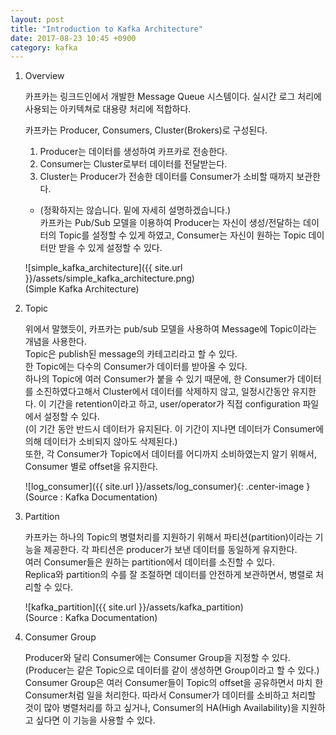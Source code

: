 ```yaml
---
layout: post
title: "Introduction to Kafka Architecture"
date: 2017-08-23 10:45 +0900
category: kafka
---
```


<ol type="1">
<li> Overview </li>
<p>
카프카는 링크드인에서 개발한 Message Queue 시스템이다. 실시간 로그 처리에 사용되는 아키텍쳐로 대용량 처리에 적합하다.<br />

카프카는 Producer, Consumers, Cluster(Brokers)로 구성된다.<br />
1) Producer는 데이터를 생성하여 카프카로 전송한다.<br />
2) Consumer는 Cluster로부터 데이터를 전달받는다.<br />
3) Cluster는 Producer가 전송한 데이터를 Consumer가 소비할 때까지 보관한다. <br />
* (정확하지는 않습니다. 밑에 자세히 설명하겠습니다.)<br />
카프카는 Pub/Sub 모델을 이용하여 Producer는 자신이 생성/전달하는 데이터의 Topic를 설정할 수 있게 하였고, Consumer는 자신이 원하는 Topic 데이터만 받을 수 있게 설정할 수 있다.

![simple_kafka_architecture]({{ site.url }}/assets/simple_kafka_architecture.png) <br />
(Simple Kafka Architecture)
</p>
<li>Topic</li>
<p>
위에서 말했듯이, 카프카는 pub/sub 모델을 사용하여 Message에 Topic이라는 개념을 사용한다.<br />
Topic은 publish된 message의 카테고리라고 할 수 있다.<br />
한 Topic에는 다수의 Consumer가 데이터를 받아올 수 있다.<br />
하나의 Topic에 여러 Consumer가 붙을 수 있기 때문에, 한 Consumer가 데이터를 소진하였다고해서 Cluster에서 데이터를 삭제하지 않고, 일정시간동안 유지한다. 이 기간을 retention이라고 하고, user/operator가 직접 configuration 파일에서 설정할 수 있다.<br />
(이 기간 동안 반드시 데이터가 유지된다. 이 기간이 지나면 데이터가 Consumer에 의해 데이터가 소비되지 않아도 삭제된다.)<br />
또한, 각 Consumer가 Topic에서 데이터를 어디까지 소비하였는지 알기 위해서, Consumer 별로 offset을 유지한다.

![log_consumer]({{ site.url }}/assets/log_consumer){: .center-image }<br />
(Source : Kafka Documentation)
</p>
<li>Partition</li>
<p>
카프카는 하나의 Topic의 병렬처리를 지원하기 위해서 파티션(partition)이라는 기능을 제공한다. 각 파티션은 producer가 보낸 데이터를 동일하게 유지한다. <br />
여러 Consumer들은 원하는 partition에서 데이터를 소진할 수 있다. <br />
Replica와 partition의 수를 잘 조절하면 데이터를 안전하게 보관하면서, 병렬로 처리할 수 있다.

![kafka_partition]({{ site.url }}/assets/kafka_partition)<br />
(Source : Kafka Documentation)
</p>
<li>Consumer Group</li>
<p>
Producer와 달리 Consumer에는 Consumer Group을 지정할 수 있다.(Producer는 같은 Topic으로 데이터를 같이 생성하면 Group이라고 할 수 있다.)<br />
Consumer Group은 여러 Consumer들이 Topic의 offset을 공유하면서 마치 한 Consumer처럼 일을 처리한다. 따라서 Consumer가 데이터를 소비하고 처리할 것이 많아 병렬처리를 하고 싶거나, Consumer의 HA(High Availability)을 지원하고 싶다면 이 기능을 사용할 수 있다.
</p>
